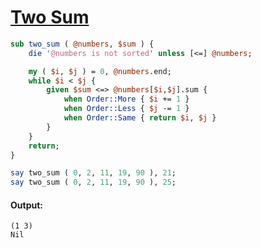 [1]: http://rosettacode.org/wiki/Two_Sum

# [Two Sum][1]

```perl
sub two_sum ( @numbers, $sum ) {
    die '@numbers is not sorted' unless [<=] @numbers;

    my ( $i, $j ) = 0, @numbers.end;
    while $i < $j {
        given $sum <=> @numbers[$i,$j].sum {
            when Order::More { $i += 1 }
            when Order::Less { $j -= 1 }
            when Order::Same { return $i, $j }
        }
    }
    return;
}

say two_sum ( 0, 2, 11, 19, 90 ), 21;
say two_sum ( 0, 2, 11, 19, 90 ), 25;
```

#### Output:
```
(1 3)
Nil
```
